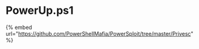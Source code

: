 # PowerUp.ps1



{% embed url="https://github.com/PowerShellMafia/PowerSploit/tree/master/Privesc" %}

